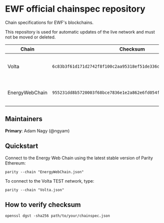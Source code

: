 # EWF official chainspec repository
Chain specifications for EWF's blockchains.

This repository is used for automatic updates of the live network and must not be moved or deleted.

|      Chain       |                              Checksum                              |   URL   |
| ---------------- |:-----------------------------------------------------------------: | :------ |
| Volta            | `6c83b3f61d171d2742f8f100c2aa95318ef51de336dcadfedc9785e628307998` | [https://raw.githubusercontent.com/energywebfoundation/ewf-chainspec/bcec3cbdcb09bef627f97e9f23925e024f035e67/Volta.json](https://raw.githubusercontent.com/energywebfoundation/ewf-chainspec/bcec3cbdcb09bef627f97e9f23925e024f035e67/Volta.json) |
| EnergyWebChain   | `955231dd8b5720003f68bce7836e1e2a862e6fd054f4f68f9b3ee2802e5ba9d9` | [https://raw.githubusercontent.com/energywebfoundation/ewf-chainspec/bcec3cbdcb09bef627f97e9f23925e024f035e67/EnergyWebChain.json](https://raw.githubusercontent.com/energywebfoundation/ewf-chainspec/bcec3cbdcb09bef627f97e9f23925e024f035e67/EnergyWebChain.json) |

## Maintainers
**Primary**: Adam Nagy (@ngyam)

## Quickstart
Connect to the Energy Web Chain using the latest stable version of Parity Ethereum:
```
parity --chain "EnergyWebChain.json"
```

To connect to the Volta TEST network, type:
```
parity --chain "Volta.json"
```

## How to verify checksum
```
openssl dgst -sha256 path/to/your/chainspec.json
```
